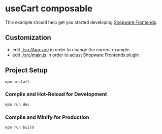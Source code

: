# useCart composable

This example should help get you started developing [Shopware Frontends](https://github.com/shopware/frontends).

## Customization

- edit [./src/App.vue](./src/App.vue) in order to change the current example
- edit [./src/main.js](./src/main.js) in order to adjust Shopware Frontends plugin

## Project Setup

```sh
npm install
```

### Compile and Hot-Reload for Development

```sh
npm run dev
```

### Compile and Minify for Production

```sh
npm run build
```
